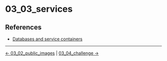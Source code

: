 # 03_03_services

## References
- [Databases and service containers](https://support.atlassian.com/bitbucket-cloud/docs/databases-and-service-containers/)

<!-- FooterStart -->
---
[← 03_02_public_images](../03_02_public_images/README.md) | [03_04_challenge →](../03_04_challenge/README.md)
<!-- FooterEnd -->

